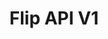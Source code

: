 ---
title: Flip API V1

language_tabs: # must be one of https://git.io/vQNgJ
  - php: PHP
  - shell: Shell

toc_footers:
  - <a href='#'>Contact us to get Developer API Key</a>
  - <a href='https://github.com/lord/slate'>Documentation Powered by Slate</a>

includes:
  - introduction
  - user
  - transaction
  - general
  - callback
  - errors
  - changelog

search: true
---